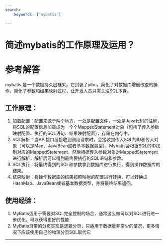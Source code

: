 ```yaml
---
search:
    keywords: ['mybatis']

---
```



# 简述mybatis的工作原理及运用？

# 参考解答
mybatis 是一个数据持久层框架，它封装了jdbc，简化了对数据库增删改查的操作，简化了参数和结果映射过程，让开发人员只需关注SQL本身。

## 工作原理：

1. 加载配置：配置来源于两个地方，一处是配置文件，一处是Java代码的注解，将SQL的配置信息加载成为一个个MappedStatement对象（包括了传入参数映射配置、执行的SQL语句、结果映射配置），存储在内存中。
2. SQL解析：当API接口层接收到调用请求时，会接收到传入SQL的ID和传入对象（可以是Map、JavaBean或者基本数据类型），Mybatis会根据SQL的ID找到对应的MappedStatement，然后根据传入参数对象对MappedStatement进行解析，解析后可以得到最终要执行的SQL语句和参数。
3. SQL执行：将最终得到的SQL和参数拿到数据库进行执行，得到操作数据库的结果。
4. 结果映射：将操作数据库的结果按照映射的配置进行转换，可以转换成HashMap、JavaBean或者基本数据类型，并将最终结果返回。

## 使用经验：
1. MyBatis适用于需要对SQL完全控制的场合，通常这么做可以对SQL进行进一步优化，可以获得更好的性能
2. MyBatis自带的分页实现是逻辑分页，只适用于数据量非常少的情况，更多情况下应该使用自己的物理分页SQL取代它

---